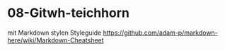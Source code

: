 # 08-Gitwh-teichhorn
mit Markdown stylen
Styleguide https://github.com/adam-p/markdown-here/wiki/Markdown-Cheatsheet
